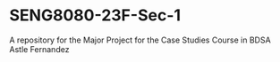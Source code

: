 # SENG8080-23F-Sec-1
A repository for the Major Project for the Case Studies Course in BDSA
Astle Fernandez

